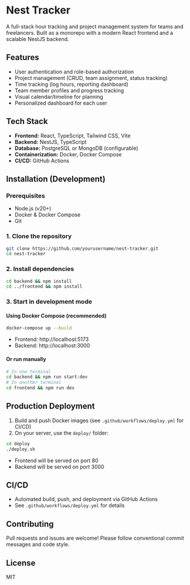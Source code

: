 # Nest Tracker

A full-stack hour tracking and project management system for teams and freelancers. Built as a monorepo with a modern React frontend and a scalable NestJS backend.

## Features
- User authentication and role-based authorization
- Project management (CRUD, team assignment, status tracking)
- Time tracking (log hours, reporting dashboard)
- Team member profiles and progress tracking
- Visual calendar/timeline for planning
- Personalized dashboard for each user

## Tech Stack
- **Frontend:** React, TypeScript, Tailwind CSS, Vite
- **Backend:** NestJS, TypeScript
- **Database:** PostgreSQL or MongoDB (configurable)
- **Containerization:** Docker, Docker Compose
- **CI/CD:** GitHub Actions

## Installation (Development)

### Prerequisites
- Node.js (v20+)
- Docker & Docker Compose
- Git

### 1. Clone the repository
```sh
git clone https://github.com/yourusername/nest-tracker.git
cd nest-tracker
```

### 2. Install dependencies
```sh
cd backend && npm install
cd ../frontend && npm install
```

### 3. Start in development mode
#### Using Docker Compose (recommended)
```sh
docker-compose up --build
```
- Frontend: http://localhost:5173
- Backend: http://localhost:3000

#### Or run manually
```sh
# In one terminal
cd backend && npm run start:dev
# In another terminal
cd frontend && npm run dev
```

## Production Deployment

1. Build and push Docker images (see `.github/workflows/deploy.yml` for CI/CD)
2. On your server, use the `deploy/` folder:
```sh
cd deploy
./deploy.sh
```
- Frontend will be served on port 80
- Backend will be served on port 3000

## CI/CD
- Automated build, push, and deployment via GitHub Actions
- See `.github/workflows/deploy.yml` for details

## Contributing
Pull requests and issues are welcome! Please follow conventional commit messages and code style.

## License
MIT
